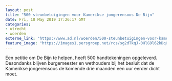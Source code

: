 ```yaml
---
layout: post
title: "500 steunbetuigingen voor Kamerikse jongerensoos De Bijn"
date: Fri, 10 May 2019 17:26:17 GMT
categories: 
- utrecht 
- woerden 
externe_link: "https://www.ad.nl/woerden/500-steunbetuigingen-voor-kamerikse-jongerensoos-de-bijn~ab2dc76d/"
feature_image: "https://images1.persgroep.net/rcs/sg2dTkqJ-0HlG9l62kDqUs8SULE/diocontent/144904283/_fitwidth/400/?appId=21791a8992982cd8da851550a453bd7f&quality=0.7"
---
```


Een petitie om De Bijn te helpen, heeft 500 handtekeningen opgeleverd. Desondanks blijven burgemeester en wethouders bij het besluit dat de Kamerikse jongerensoos de komende drie maanden een uur eerder dicht moet.
